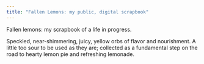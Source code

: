 ```yaml
---
title: "Fallen Lemons: my public, digital scrapbook"
---
```

Fallen lemons: my scrapbook of a life in progress.

Speckled, near-shimmering, juicy, yellow orbs of flavor and nourishment. A little too sour to be used as they are; collected as a fundamental step on the road to hearty lemon pie and refreshing lemonade.
